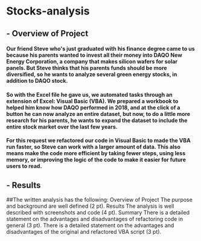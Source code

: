 # Stocks-analysis

  ## - Overview of Project
  
  #### Our friend Steve who's just graduated with his finance degree came to us because his parents wanted to invest all their money into DAQO New Energy Corporation, a company that makes silicon wafers for solar panels. But Steve thinks that his parents funds should be more diversified, so he wants to analyze several green energy stocks, in addition to DAQO stock.
  #### So with the Excel file he gave us, we automated tasks through an extension of Excel: Visual Basic (VBA). We prepared a workbook to helped him know how DAQO performed in 2018, and at the click of a button he can now analyze an entire dataset, but now, to do a little more research for his parents, he wants to expand the dataset to include the entire stock market over the last few years.
  #### For this request we refactored our code in Visual Basic to made the VBA run faster, so Steve can work with a larger amount of data. This also means make the code more efficient by taking fewer steps, using less memory, or improving the logic of the code to make it easier for future users to read.
  ## - Results
##The written analysis has the following:
Overview of Project
The purpose and background are well defined (2 pt).
Results
The analysis is well described with screenshots and code (4 pt).
Summary
There is a detailed statement on the advantages and disadvantages of refactoring code in general (3 pt).
There is a detailed statement on the advantages and disadvantages of the original and refactored VBA script (3 pt).
